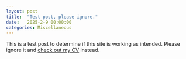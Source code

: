 ```yaml
---
layout: post
title:  "Test post, please ignore."
date:   2025-2-9 00:00:00
categories: Miscellaneous
---
```


This is a test post to determine if this site is working as intended. Please ignore it and [check out my CV](/about.html) instead.
